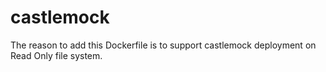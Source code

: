 # castlemock

The reason to add this Dockerfile is to support castlemock deployment on Read Only file system.
